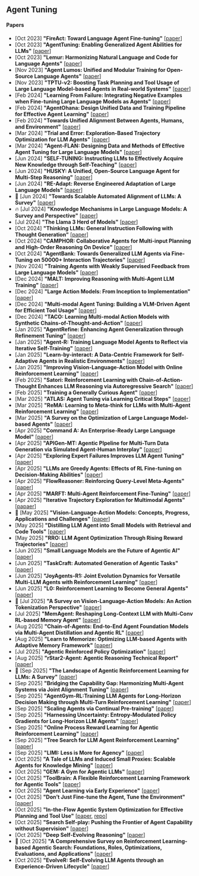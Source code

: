 ## Agent Tuning
#### Papers
* [Oct 2023] **"FireAct: Toward Language Agent Fine-tuning"** [[paper](https://arxiv.org/abs/2310.05915)]
* [Oct 2023] **"AgentTuning: Enabling Generalized Agent Abilities for LLMs"** [[paper](https://arxiv.org/abs/2310.12823)]
* [Oct 2023] **"Lemur: Harmonizing Natural Language and Code for Language Agents"** [[paper](https://arxiv.org/abs/2310.06830)]
* [Nov 2023] **"Agent Lumos: Unified and Modular Training for Open-Source Language Agents"** [[paper](https://arxiv.org/abs/2311.05657)]
* [Nov 2023] **"TPTU-v2: Boosting Task Planning and Tool Usage of Large Language Model-based Agents in Real-world Systems"** [[paper](https://arxiv.org/abs/2311.11315)]
* [Feb 2024] **"Learning From Failure: Integrating Negative Examples when Fine-tuning Large Language Models as Agents"** [[paper](https://arxiv.org/abs/2402.11651)]
* [Feb 2024] **"AgentOhana: Design Unified Data and Training Pipeline for Effective Agent Learning"** [[paper](https://arxiv.org/abs/2402.15506)]
* [Feb 2024] **"Towards Unified Alignment Between Agents, Humans, and Environment"** [[paper](https://arxiv.org/abs/2402.07744)]
* [Mar 2024] **"Trial and Error: Exploration-Based Trajectory Optimization for LLM Agents"** [[paper](https://arxiv.org/abs/2403.02502)]
* [Mar 2024] **"Agent-FLAN: Designing Data and Methods of Effective Agent Tuning for Large Language Models"** [[paper](https://arxiv.org/abs/2403.12881)]
* [Jun 2024] **"SELF-TUNING: Instructing LLMs to Effectively Acquire New Knowledge through Self-Teaching"** [[paper](https://arxiv.org/abs/2406.06326)]
* [Jun 2024] **"HUSKY: A Unified, Open-Source Language Agent for Multi-Step Reasoning"** [[paper](https://arxiv.org/abs/2406.06469)]
* [Jun 2024] **"RE-Adapt: Reverse Engineered Adaptation of Large Language Models"** [[paper](https://arxiv.org/abs/2405.15007)]
* 📖 [Jun 2024] **"Towards Scalable Automated Alignment of LLMs: A Survey"** [[paper](https://arxiv.org/abs/2406.01252)]
* 🔥 [Jul 2024] **"Knowledge Mechanisms in Large Language Models: A Survey and Perspective"** [[paper](https://arxiv.org/abs/2407.15017)]
* [Jul 2024] **"The Llama 3 Herd of Models"** [[paper](https://arxiv.org/abs/2407.21783)]
* [Oct 2024] **"Thinking LLMs: General Instruction Following with Thought Generation"** [[paper](https://arxiv.org/abs/2410.10630)]
* [Oct 2024] **"CAMPHOR: Collaborative Agents for Multi-input Planning and High-Order Reasoning On Device"** [[paper](https://arxiv.org/abs/2410.09407)]
* [Oct 2024] **"AgentBank: Towards Generalized LLM Agents via Fine-Tuning on 50000+ Interaction Trajectories"** [[paper](https://arxiv.org/abs/2410.07706)]
* [Nov 2024] **"Training Agents with Weakly Supervised Feedback from Large Language Models"** [[paper](https://arxiv.org/abs/2411.19547)]
* [Dec 2024] **"MALT: Improving Reasoning with Multi-Agent LLM Training"** [[paper](https://arxiv.org/abs/2412.01928)]
* [Dec 2024] **"Large Action Models: From Inception to Implementation"** [[paper](https://arxiv.org/abs/2412.10047)]
* [Dec 2024] **"Multi-modal Agent Tuning: Building a VLM-Driven Agent for Efficient Tool Usage"** [[paper](https://arxiv.org/abs/2412.15606)]
* [Dec 2024] **"TACO: Learning Multi-modal Action Models with Synthetic Chains-of-Thought-and-Action"** [[paper](https://arxiv.org/abs/2412.05479)]
* [Jan 2025] **"AgentRefine: Enhancing Agent Generalization through Refinement Tuning"** [[paper](https://arxiv.org/abs/2501.01702)]
* [Jan 2025] **"Agent-R: Training Language Model Agents to Reflect via Iterative Self-Training"** [[paper](https://arxiv.org/abs/2501.11425)]
* [Jan 2025] **"Learn-by-interact: A Data-Centric Framework for Self-Adaptive Agents in Realistic Environments"** [[paper](https://arxiv.org/abs/2501.10893)]
* [Jan 2025] **"Improving Vision-Language-Action Model with Online Reinforcement Learning"** [[paper](https://arxiv.org/abs/2501.16664)]
* [Feb 2025] **"Satori: Reinforcement Learning with Chain-of-Action-Thought Enhances LLM Reasoning via Autoregressive Search"** [[paper](https://arxiv.org/abs/2502.02508)]
* [Feb 2025] **"Training a Generally Curious Agent"** [[paper](https://arxiv.org/abs/2502.17543)]
* [Mar 2025] **"ATLAS: Agent Tuning via Learning Critical Steps"** [[paper](https://arxiv.org/abs/2503.02197)]
* [Mar 2025] **"ReMA: Learning to Meta-think for LLMs with Multi-Agent Reinforcement Learning"** [[paper](https://arxiv.org/abs/2503.09501)]
* [Mar 2025] **"A Survey on the Optimization of Large Language Model-based Agents"** [[paper](https://arxiv.org/abs/2503.12434)]
* [Apr 2025] **"Command A: An Enterprise-Ready Large Language Model"** [[paper](https://arxiv.org/abs/2504.00698)]
* [Apr 2025] **"APIGen-MT: Agentic PIpeline for Multi-Turn Data Generation via Simulated Agent-Human Interplay"** [[paper](https://arxiv.org/abs/2504.03601)]
* [Apr 2025] **"Exploring Expert Failures Improves LLM Agent Tuning"** [[paper](https://arxiv.org/abs/2504.13145)]
* [Apr 2025] **"LLMs are Greedy Agents: Effects of RL Fine-tuning on Decision-Making Abilities"** [[paper](https://arxiv.org/abs/2504.16078)]
* [Apr 2025] **"FlowReasoner: Reinforcing Query-Level Meta-Agents"** [[paper](https://arxiv.org/abs/2504.15257)]
* [Apr 2025] **"MARFT: Multi-Agent Reinforcement Fine-Tuning"** [[paper](https://arxiv.org/abs/2504.16129)]
* [Apr 2025] **"Iterative Trajectory Exploration for Multimodal Agents"** [[papaer](https://arxiv.org/abs/2504.21561)]
* 📖 [May 2025] **"Vision-Language-Action Models: Concepts, Progress, Applications and Challenges"** [[paper](https://www.arxiv.org/abs/2505.04769)]
* [May 2025] **"Distilling LLM Agent into Small Models with Retrieval and Code Tools"** [[paper](https://www.arxiv.org/abs/2505.17612)]
* [May 2025] **"RRO: LLM Agent Optimization Through Rising Reward Trajectories"** [[paper](https://arxiv.org/abs/2505.20737)]
* [Jun 2025] **"Small Language Models are the Future of Agentic AI"** [[paper](https://arxiv.org/abs/2506.02153)]
* [Jun 2025] **"TaskCraft: Automated Generation of Agentic Tasks"** [[paper](https://www.arxiv.org/abs/2506.10055)]
* [Jun 2025] **"JoyAgents-R1: Joint Evolution Dynamics for Versatile Multi-LLM Agents with Reinforcement Learning"** [[paper](https://arxiv.org/abs/2506.19846)]
* [Jun 2025] **"L0: Reinforcement Learning to Become General Agents"** [[paper](https://arxiv.org/abs/2506.23667)]
* 📖 [Jul 2025] **"A Survey on Vision-Language-Action Models: An Action Tokenization Perspective"** [[paper](https://arxiv.org/abs/2507.01925)]
* [Jul 2025] **"MemAgent: Reshaping Long-Context LLM with Multi-Conv RL-based Memory Agent"** [[paper](https://arxiv.org/abs/2507.02259)]
* [Aug 2025] **"Chain-of-Agents: End-to-End Agent Foundation Models via Multi-Agent Distillation and Agentic RL"** [[paper](https://www.arxiv.org/abs/2508.13167)]
* [Aug 2025] **"Learn to Memorize: Optimizing LLM-based Agents with Adaptive Memory Framework"** [[paper](https://arxiv.org/abs/2508.16629)]
* [Jul 2025] **"Agentic Reinforced Policy Optimization"** [[paper](https://arxiv.org/abs/2507.19849)]
* [Aug 2025] **"rStar2-Agent: Agentic Reasoning Technical Report"** [[paper](https://www.arxiv.org/abs/2508.20722)]
* 📖 [Sep 2025] **"The Landscape of Agentic Reinforcement Learning for LLMs: A Survey"** [[paper](https://arxiv.org/abs/2509.02547)]
* [Sep 2025] **"Bridging the Capability Gap: Harmonizing Multi-Agent Systems via Joint Alignment Tuning"** [[paper](https://arxiv.org/abs/2509.09629)]
* [Sep 2025] **"AgentGym-RL:Training LLM Agents for Long-Horizon Decision Making through Multi-Turn Reinforcement Learning"** [[paper](https://arxiv.org/abs/2509.08755)]
* [Sep 2025] **"Scaling Agents via Continual Pre-training"** [[paper](https://arxiv.org/abs/2509.13310)]
* [Sep 2025] **"Harnessing Uncertainty: Entropy-Modulated Policy Gradients for Long-Horizon LLM Agents"** [[paper](https://arxiv.org/abs/2509.09265)]
* [Sep 2025] **"Online Process Reward Learning for Agentic Reinforcement Learning"** [[paper](https://arxiv.org/abs/2509.19199)]
* [Sep 2025] **"Tree Search for LLM Agent Reinforcement Learning"** [[paper](https://arxiv.org/abs/2509.21240)]
* [Sep 2025] **"LIMI: Less is More for Agency"** [[paper](https://arxiv.org/abs/2509.17567)]
* [Oct 2025] **"A Tale of LLMs and Induced Small Proxies: Scalable Agents for Knowledge Mining"** [[paper](https://arxiv.org/abs/2510.01427)]
* [Oct 2025] **"GEM: A Gym for Agentic LLMs"** [[paper](https://arxiv.org/abs/2510.01051)]
* [Oct 2025] **"ToolBrain: A Flexible Reinforcement Learning Framework for Agentic Tools"** [[paper](https://arxiv.org/abs/2510.00023)]
* [Oct 2025] **"Agent Learning via Early Experience"** [[paper](https://arxiv.org/abs/2510.08558)]
* [Oct 2025] **"Don’t Just Fine-tune the Agent, Tune the Environment"** [[paper](https://arxiv.org/abs/2510.10197)]
* [Oct 2025] **"In-the-Flow Agentic System Optimization for Effective Planning and Tool Use"** [[paper](https://arxiv.org/abs/2510.05592), [repo](https://github.com/lupantech/AgentFlow)]
* [Oct 2025] **"Search Self-play: Pushing the Frontier of Agent Capability without Supervision"** [[paper](https://arxiv.org/abs/2510.18821)]
* [Oct 2025] **"Deep Self-Evolving Reasoning"** [[paper](https://arxiv.org/abs/2510.17498)]
* 📖 [Oct 2025] **"A Comprehensive Survey on Reinforcement Learning-based Agentic Search: Foundations, Roles, Optimizations, Evaluations, and Applications"** [[paper](https://arxiv.org/abs/2510.16724)]
* [Oct 2025] **"EvolveR: Self-Evolving LLM Agents through an Experience-Driven Lifecycle"** [[paper](https://www.arxiv.org/abs/2510.16079)]